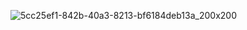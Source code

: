 ![5cc25ef1-842b-40a3-8213-bf6184deb13a_200x200](https://user-images.githubusercontent.com/67006219/114044686-0a041e80-98a5-11eb-9ccf-29955a6602d1.png)


